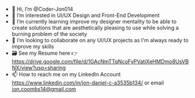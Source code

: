 - 👋 Hi, I’m @Coder-Jon014
- 👀 I’m interested in UI/UX Design and Front-End Development
- 🌱 I’m currently learning improve my designer mentality to be able to create solutions that are aesthetically pleasing to use while solving a burning problem of the society
- 💞️ I’m looking to collaborate on any UI/UX projects as I'm always ready to improve my skills
- 🗃️ See my Resume here 👉 https://drive.google.com/file/d/1GAcNmTTqNcoFyPVatiXeHMDmo8UsVBNX/view?usp=sharing
- 📫 How to reach me on my LinkedIn Account https://www.linkedin.com/in/jon-daniel-c-a3535b134/ or email jon.coombs14@gmail.com 

<!---
Coder-Jon014/Coder-Jon014 is a ✨ special ✨ repository because its `README.md` (this file) appears on your GitHub profile.
You can click the Preview link to take a look at your changes.
--->

